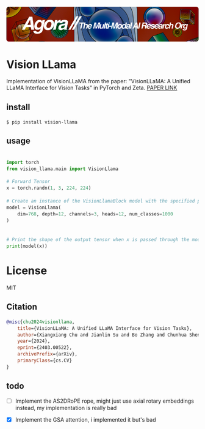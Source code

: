 [![Multi-Modality](agorabanner.png)](https://discord.gg/qUtxnK2NMf)

# Vision LLama
Implementation of VisionLLaMA from the paper: "VisionLLaMA: A Unified LLaMA Interface for Vision Tasks" in PyTorch and Zeta. [PAPER LINK](https://arxiv.org/abs/2403.00522)


## install
`$ pip install vision-llama`


## usage
```python

import torch
from vision_llama.main import VisionLlama

# Forward Tensor
x = torch.randn(1, 3, 224, 224)

# Create an instance of the VisionLlamaBlock model with the specified parameters
model = VisionLlama(
    dim=768, depth=12, channels=3, heads=12, num_classes=1000
)


# Print the shape of the output tensor when x is passed through the model
print(model(x))

```



# License
MIT

## Citation
```bibtex
@misc{chu2024visionllama,
    title={VisionLLaMA: A Unified LLaMA Interface for Vision Tasks}, 
    author={Xiangxiang Chu and Jianlin Su and Bo Zhang and Chunhua Shen},
    year={2024},
    eprint={2403.00522},
    archivePrefix={arXiv},
    primaryClass={cs.CV}
}
```

## todo
- [ ] Implement the AS2DRoPE rope, might just use axial rotary embeddings instead, my implementation is really bad
- [x] Implement the GSA attention, i implemented it but's bad

